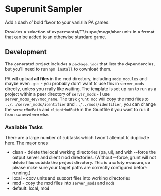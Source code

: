# Superunit Sampler

Add a dash of bold flavor to your vanialla PA games.

Provides a selection of experimental/T3/super/mega/uber units in a format that can be added to an otherwise standard game.

## Development

The generated project includes a `package.json` that lists the dependencies, but you'll need to run `npm install` to download them.

PA will upload **all files** in the mod directory, including `node_modules` and maybe even `.git` - you probably don't want to use this in `server_mods` directly, unless you really like waiting.  The template is set up run to run as a project within a peer directory of `server_mods` - I use `server_mods_dev/mod_name`.  The task `grunt mod` will copy the mod files to `../../server_mods/identifier` and `../../mods/identifier`, you can change the `serverModPath` and `clientModPath` in the Gruntfile if you want to run it from somewhere else.

### Available Tasks

There are a large number of subtasks which I won't attempt to duplicate here. The major ones:

- clean - delete the local working directories (pa, ui), and with --force the output server and client mod directories.  (Without --force, grunt will not delete files outside the project directory.  This is a safety measure, so please make sure your target paths are correctly configured before running.)
- local - copy units and support files into working directories
- mod - copy the mod files into `server_mods` and `mods`
- default: local, mod
